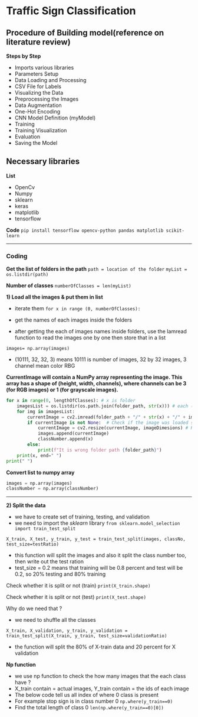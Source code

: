 # Traffic Sign Classification

## Procedure of Building model(reference on literature review)

**Steps by Step**
- Imports various libraries
- Parameters Setup
- Data Loading and Processing
- CSV File for Labels
- Visualizing the Data
- Preprocessing the Images
- Data Augmentation
- One-Hot Encoding
- CNN Model Definition (myModel)
- Training
- Training Visualization
- Evaluation
- Saving the Model


## Necessary libraries

**List**
- OpenCv
- Numpy
- sklearn
- keras
- matplotlib
- tensorflow

**Code**
`pip install tensorflow opencv-python pandas matplotlib scikit-learn
`

---

### Coding

**Get the list of folders in the path**
`path = location of the folder`
`myList = os.listdir(path)`

**Number of classes**
`numberOfClasses = len(myList)`

**1) Load all the images & put them in list**

- iterate them
`for x in range (0, numberOfClasses):`

- get the names of each images inside the folders
- after getting the each of images names inside folders, use the Iamread function to read the images one by one then store that in a list

`images= np.array(images)`
- (10111, 32, 32, 3) means 10111 is number of images, 32 by 32 images, 3 channel mean color RBG

**CurrentImage will contain a NumPy array representing the image. This array has a shape of (height, width, channels), where channels can be 3 (for RGB images) or 1 (for grayscale images).**

```python
for x in range(0, lengthOfClasses): # x is folder
    imagesList = os.listdir(os.path.join(folder_path, str(x))) # each (x) folder in trafficSignData 
    for img in imagesList:
        currentImage = cv2.imread(folder_path + "/" + str(x) + "/" + img) # trafficSignData --> x folder --> img = images
        if currentImage is not None:  # Check if the image was loaded successfully
            currentImage = cv2.resize(currentImage, imageDimesions) # Resize to the dimensions tp 32 X 32 pixels
            images.append(currentImage)
            classNumber.append(x)
        else:
            print(f"It is wrong folder path {folder_path}")
    print(x, end=" ")
print(" ")
```
**Convert list to numpy array**
```python
images = np.array(images)
classNumber = np.array(classNumber)
```

---

**2) Split the data**

- we have to create set of training, testing, and validation
- we need to import the *sklearn* library
`from sklearn.model_selection import train_test_split`

`X_train, X_test, y_train, y_test = train_test_split(images, classNo, test_size=testRatio)`
- this function will split the images and also it split the class number too, then write out the test ration
- test_size = 0.2 means that training will be 0.8 percent and test will be 0.2, so 20% testing and 80% training

Check whether it is split or not (train)
`print(X_train.shape)`

Check whether it is split or not (test)
`print(X_test.shape)`

Why do we need that ?
- we need to shuffle all the classes

`X_train, X_validation, y_train, y_validation = train_test_split(X_train, y_train, test_size=validationRatio)`
- the function will split the 80% of X-train data and 20 percent for X validation

**Np function**
- we use np function to check the how many images that the each class have ?
- X_train contain = actual images, Y_train contain = the ids of each image
- The below code tell us all index of where 0 class is present
- For example stop sign is in class number 0
`np.where(y_train==0)`
- Find the total length of class 0
`len(np.where(y_train==0)[0])`
